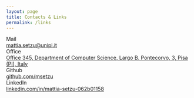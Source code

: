 ```yaml
---
layout: page
title: Contacts & Links
permalink: /links
---
```

<!-- <link rel="stylesheet" href="{{ site.baseurl }}/css/me.css"> -->
<link rel="stylesheet" href="{{ site.baseurl }}/css/override_page_links.css">

<div class="ui list contacts">
  <div class="item">
    <i class="fa-2x fa fa-at"></i>
    <div class="content">
      <div class="header">Mail</div>
      <div class="description"><a href="mailto:mattia.setzu@unipi.it">mattia.setzu@unipi.it</a></div>
    </div>
  </div>
  <div class="item">
    <i class="fa-2x fa fa-location-dot"></i>
    <div class="content">
      <div class="header">Office</div>
      <div class="description"><a href="https://my.matterport.com/show/?m=1aPZ9S8PuiY&sr=-2.63%2C-.88&ss=85&tag=c71wy2fIngs&pin-pos=82.05%2C1.73%2C21.06">Office 345, Department of Computer Science, Largo B. Pontecorvo, 3, Pisa (PI), Italy</a></div>
    </div>
  </div>
  <div class="item">
    <i class="fa-2x fab fa-github"></i>
    <div class="content">
      <div class="header">Github</div>
      <div class="description"><a href="https://github.com/msetzu">github.com/msetzu</a></div>
    </div>
  </div>
  <div class="item">
    <i class="fa-2x fab fa-linkedin"></i>
    <div class="content">
      <div class="header">LinkedIn</div>
      <div class="description"><a href="https://linkedin.com/in/mattia-setzu-062b01158">linkedin.com/in/mattia-setzu-062b01158</a></div>
    </div>
  </div>
  
  
</div>